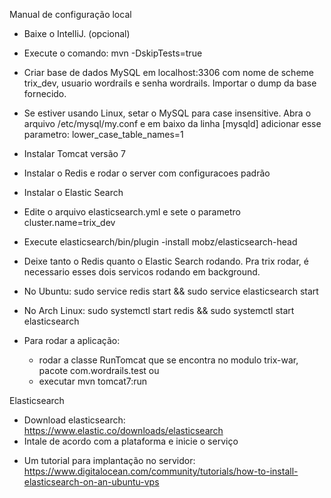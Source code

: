 ﻿Manual de configuração local

 - Baixe o IntelliJ. (opcional)
 - Execute o comando: mvn -DskipTests=true
 - Criar base de dados MySQL em localhost:3306 com nome de scheme trix_dev, usuario wordrails e senha wordrails. Importar o dump da base fornecido.
 - Se estiver usando Linux, setar o MySQL para case insensitive. Abra o arquivo /etc/mysql/my.conf e em baixo da linha [mysqld] adicionar esse parametro: lower_case_table_names=1
 - Instalar Tomcat versão 7
 - Instalar o Redis e rodar o server com configuracoes padrão
 - Instalar o Elastic Search
 - Edite o arquivo elasticsearch.yml e sete o parametro cluster.name=trix_dev
 - Execute elasticsearch/bin/plugin -install mobz/elasticsearch-head
 - Deixe tanto o Redis quanto o Elastic Search rodando. Pra trix rodar, é necessario esses dois servicos rodando em background.
 - No Ubuntu: sudo service redis start && sudo service elasticsearch start
 - No Arch Linux: sudo systemctl start redis && sudo systemctl start elasticsearch
  
 - Para rodar a aplicação:
    - rodar a classe RunTomcat que se encontra no modulo trix-war, pacote com.wordrails.test
    ou
    - executar mvn tomcat7:run

Elasticsearch

- Download elasticsearch: https://www.elastic.co/downloads/elasticsearch
- Intale de acordo com a plataforma e inicie o serviço

* Um tutorial para implantação no servidor: https://www.digitalocean.com/community/tutorials/how-to-install-elasticsearch-on-an-ubuntu-vps

